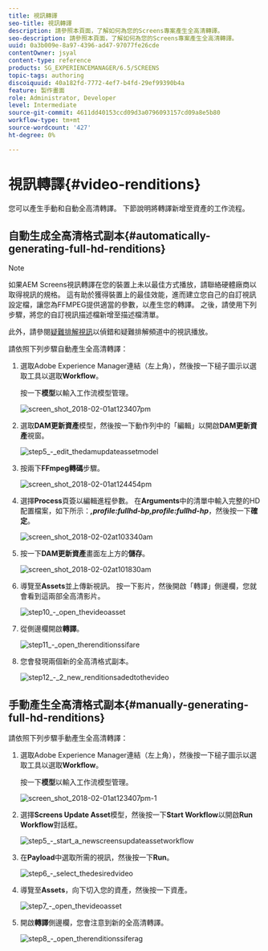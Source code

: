 ```yaml
---
title: 視訊轉譯
seo-title: 視訊轉譯
description: 請參照本頁面，了解如何為您的Screens專案產生全高清轉譯。
seo-description: 請參照本頁面，了解如何為您的Screens專案產生全高清轉譯。
uuid: 0a3b009e-8a97-4396-ad47-97077fe26cde
contentOwner: jsyal
content-type: reference
products: SG_EXPERIENCEMANAGER/6.5/SCREENS
topic-tags: authoring
discoiquuid: 40a182fd-7772-4ef7-b4fd-29ef99390b4a
feature: 製作畫面
role: Administrator, Developer
level: Intermediate
source-git-commit: 4611dd40153ccd09d3a0796093157cd09a8e5b80
workflow-type: tm+mt
source-wordcount: '427'
ht-degree: 0%

---
```



# 視訊轉譯{#video-renditions}

您可以產生手動和自動全高清轉譯。 下節說明將轉譯新增至資產的工作流程。

## 自動生成全高清格式副本{#automatically-generating-full-hd-renditions}

>[!NOTE]
>
>如果AEM Screens視訊轉譯在您的裝置上未以最佳方式播放，請聯絡硬體廠商以取得視訊的規格。 這有助於獲得裝置上的最佳效能，進而建立您自己的自訂視訊設定檔，讓您為FFMPEG提供適當的參數，以產生您的轉譯。 之後，請使用下列步驟，將您的自訂視訊描述檔新增至描述檔清單。
>
>此外，請參閱[疑難排解視訊](troubleshoot-videos.md)以偵錯和疑難排解頻道中的視訊播放。

請依照下列步驟自動產生全高清轉譯：

1. 選取Adobe Experience Manager連結（左上角），然後按一下槌子圖示以選取工具以選取&#x200B;**Workflow**。

   按一下&#x200B;**模型**&#x200B;以輸入工作流模型管理。

   ![screen_shot_2018-02-01at123407pm](assets/screen_shot_2018-02-01at123407pm.png)

1. 選取&#x200B;**DAM更新資產**&#x200B;模型，然後按一下動作列中的「編輯」以開啟&#x200B;**DAM更新資產**&#x200B;視窗。

   ![step5_-_edit_thedamupdateassetmodel](assets/step5_-_edit_thedamupdateassetmodel.png)

1. 按兩下&#x200B;**FFmpeg轉碼**&#x200B;步驟。

   ![screen_shot_2018-02-01at124454pm](assets/screen_shot_2018-02-01at124454pm.png)

1. 選擇&#x200B;**Process**&#x200B;頁簽以編輯進程參數。 在&#x200B;**Arguments**&#x200B;中的清單中輸入完整的HD配置檔案，如下所示：***,profile:fullhd-bp,profile:fullhd-hp***，然後按一下&#x200B;**確定**。

   ![screen_shot_2018-02-02at103340am](assets/screen_shot_2018-02-02at103340am.png)

1. 按一下&#x200B;**DAM更新資產**&#x200B;畫面左上方的&#x200B;**儲存**。

   ![screen_shot_2018-02-02at101830am](assets/screen_shot_2018-02-02at101830am.png)

1. 導覽至&#x200B;**Assets**&#x200B;並上傳新視訊。 按一下影片，然後開啟「轉譯」側邊欄，您就會看到這兩部全高清影片。

   ![step10_-_open_thevideoasset](assets/step10_-_open_thevideoasset.png)

1. 從側邊欄開啟&#x200B;**轉譯**。

   ![step11_-_open_therenditionssifare](assets/step11_-_open_therenditionssiderail.png)

1. 您會發現兩個新的全高清格式副本。

   ![step12_-_2_new_renditionsadedtothevideo](assets/step12_-_2_new_renditionsareaddedtothevideo.png)

## 手動產生全高清格式副本{#manually-generating-full-hd-renditions}

請依照下列步驟手動產生全高清轉譯：

1. 選取Adobe Experience Manager連結（左上角），然後按一下槌子圖示以選取工具以選取&#x200B;**Workflow**。

   按一下&#x200B;**模型**&#x200B;以輸入工作流模型管理。

   ![screen_shot_2018-02-01at123407pm-1](assets/screen_shot_2018-02-01at123407pm-1.png)

1. 選擇&#x200B;**Screens Update Asset**&#x200B;模型，然後按一下&#x200B;**Start Workflow**&#x200B;以開啟&#x200B;**Run Workflow**&#x200B;對話框。

   ![step5_-_start_a_newscreensupdateassetworkflow](assets/step5_-_start_a_newscreensupdateassetworkflow.png)

1. 在&#x200B;**Payload**&#x200B;中選取所需的視訊，然後按一下&#x200B;**Run**。

   ![step6_-_select_thedesiredvideo](assets/step6_-_select_thedesiredvideo.png)

1. 導覽至&#x200B;**Assets**，向下切入您的資產，然後按一下資產。

   ![step7_-_open_thevideoasset](assets/step7_-_open_thevideoasset.png)

1. 開啟&#x200B;**轉譯**&#x200B;側邊欄，您會注意到新的全高清轉譯。

   ![step8_-_open_therenditionssiferag](assets/step8_-_open_therenditionssiderail.png)

